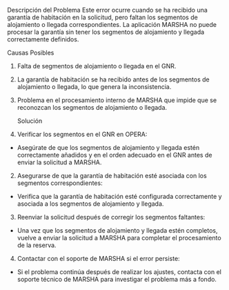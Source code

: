 Descripción del Problema
Este error ocurre cuando se ha recibido una garantía de habitación en la solicitud, pero faltan los segmentos de alojamiento o llegada correspondientes.
La aplicación MARSHA no puede procesar la garantía sin tener los segmentos de alojamiento y llegada correctamente definidos.

Causas Posibles
1. Falta de segmentos de alojamiento o llegada en el GNR.
2. La garantía de habitación se ha recibido antes de los segmentos de alojamiento o llegada, lo que genera la inconsistencia.
3. Problema en el procesamiento interno de MARSHA que impide que se reconozcan los segmentos de alojamiento o llegada.

   Solución
1. Verificar los segmentos en el GNR en OPERA:

* Asegúrate de que los segmentos de alojamiento y llegada estén correctamente añadidos y en el orden adecuado en el GNR antes de enviar la solicitud a MARSHA.

2. Asegurarse de que la garantía de habitación esté asociada con los segmentos correspondientes:

* Verifica que la garantía de habitación esté configurada correctamente y asociada a los segmentos de alojamiento y llegada.

3. Reenviar la solicitud después de corregir los segmentos faltantes:

* Una vez que los segmentos de alojamiento y llegada estén completos, vuelve a enviar la solicitud a MARSHA para completar el procesamiento de la reserva.

4. Contactar con el soporte de MARSHA si el error persiste:

* Si el problema continúa después de realizar los ajustes, contacta con el soporte técnico de MARSHA para investigar el problema más a fondo.

